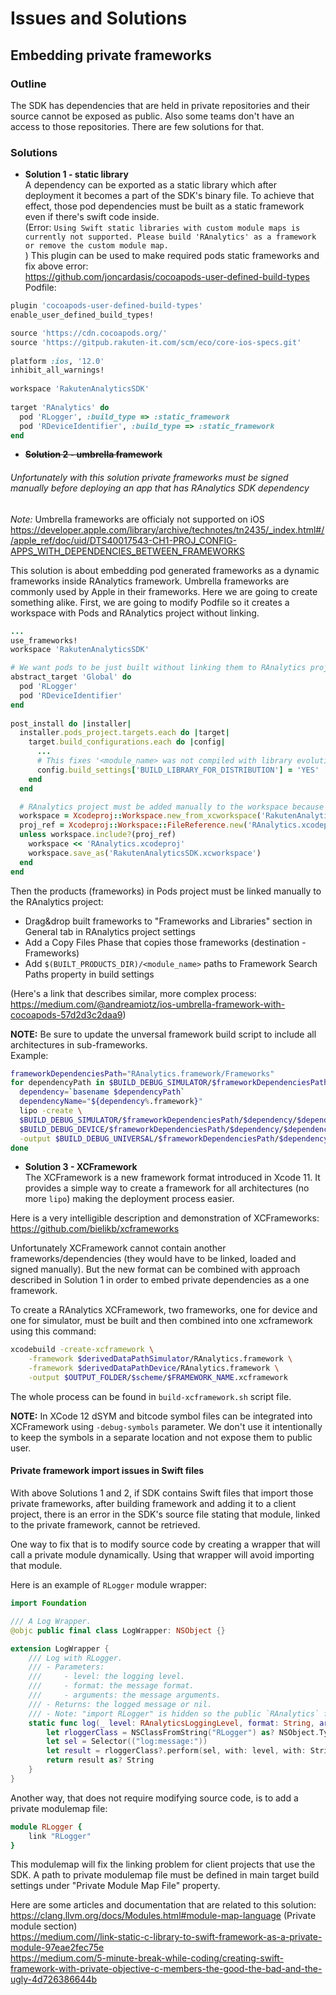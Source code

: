 # Issues and Solutions

## Embedding private frameworks

### Outline
The SDK has dependencies that are held in private repositories and their source cannot be exposed as public.
Also some teams don't have an access to those repositories.
There are few solutions for that.

### Solutions
* **Solution 1 - static library**   
A dependency can be exported as a static library which after deployment it becomes a part of the SDK's binary file.
To achieve that effect, those pod dependencies must be built as a static framework even if there's swift code inside.<br/>
(Error: `Using Swift static libraries with custom module maps is currently not supported. Please build 'RAnalytics' as a framework or remove the custom module map.`<br/>)
This plugin can be used to make required pods static frameworks and fix above error:<br/>
https://github.com/joncardasis/cocoapods-user-defined-build-types<br/>
Podfile:
```ruby
plugin 'cocoapods-user-defined-build-types'
enable_user_defined_build_types!

source 'https://cdn.cocoapods.org/'
source 'https://gitpub.rakuten-it.com/scm/eco/core-ios-specs.git'
 
platform :ios, '12.0'
inhibit_all_warnings!
 
workspace 'RakutenAnalyticsSDK'
 
target 'RAnalytics' do
  pod 'RLogger', :build_type => :static_framework
  pod 'RDeviceIdentifier', :build_type => :static_framework
end
```

* ~~**Solution 2 - umbrella framework**~~    

###### Unfortunately with this solution private frameworks must be signed manually before deploying an app that has RAnalytics SDK dependency

_Note:_ Umbrella frameworks are officialy not supported on iOS<br/>
https://developer.apple.com/library/archive/technotes/tn2435/_index.html#//apple_ref/doc/uid/DTS40017543-CH1-PROJ_CONFIG-APPS_WITH_DEPENDENCIES_BETWEEN_FRAMEWORKS

This solution is about embedding pod generated frameworks as a dynamic frameworks inside RAnalytics framework.
Umbrella frameworks are commonly used by Apple in their frameworks. Here we are going to create something alike.
First, we are going to modify Podfile so it creates a workspace with Pods and RAnalytics project without linking.
```ruby
...
use_frameworks!
workspace 'RakutenAnalyticsSDK'

# We want pods to be just built without linking them to RAnalytics project
abstract_target 'Global' do
  pod 'RLogger'
  pod 'RDeviceIdentifier'
end
 
post_install do |installer|
  installer.pods_project.targets.each do |target|
    target.build_configurations.each do |config|
      ...
      # This fixes '<module_name> was not compiled with library evolution support' warning
      config.build_settings['BUILD_LIBRARY_FOR_DISTRIBUTION'] = 'YES'    
    end
  end

  # RAnalytics project must be added manually to the workspace because it's not linked to any pod
  workspace = Xcodeproj::Workspace.new_from_xcworkspace('RakutenAnalyticsSDK.xcworkspace')
  proj_ref = Xcodeproj::Workspace::FileReference.new('RAnalytics.xcodeproj')  
  unless workspace.include?(proj_ref) 
    workspace << 'RAnalytics.xcodeproj' 
    workspace.save_as('RakutenAnalyticsSDK.xcworkspace')
  end
end
```
Then the products (frameworks) in Pods project must be linked manually to the RAnalytics project:
* Drag&drop built frameworks to "Frameworks and Libraries" section in General tab in RAnalytics project settings
* Add a Copy Files Phase that copies those frameworks (destination - Frameworks)
* Add `$(BUILT_PRODUCTS_DIR)/<module_name>` paths to Framework Search Paths property in build settings

(Here's a link that describes similar, more complex process: https://medium.com/@andreamiotz/ios-umbrella-framework-with-cocoapods-57d2d3c2daa9)

**NOTE:** Be sure to update the unversal framework build script to include all architectures in sub-frameworks.<br/>
Example:
```bash
frameworkDependenciesPath="RAnalytics.framework/Frameworks"
for dependencyPath in $BUILD_DEBUG_SIMULATOR/$frameworkDependenciesPath/*/; do
  dependency=`basename $dependencyPath`
  dependencyName="${dependency%.framework}"
  lipo -create \
  $BUILD_DEBUG_SIMULATOR/$frameworkDependenciesPath/$dependency/$dependencyName \
  $BUILD_DEBUG_DEVICE/$frameworkDependenciesPath/$dependency/$dependencyName \
  -output $BUILD_DEBUG_UNIVERSAL/$frameworkDependenciesPath/$dependency/$dependencyName
done
```

* **Solution 3 - XCFramework**  
The XCFramework is a new framework format introduced in Xcode 11. It provides a simple way to create a framework for all architectures (no more `lipo`) making the deployment process easier.

Here is a very intelligible description and demonstration of XCFrameworks: https://github.com/bielikb/xcframeworks

Unfortunately XCFramework cannot contain another frameworks/dependencies (they would have to be linked, loaded and signed manually). But the new format can be combined with approach described in Solution 1 in order to embed private dependencies as a one framework.

To create a RAnalytics XCFramework, two frameworks, one for device and one for simulator, must be built and then combined into one xcframework using this command:
```bash
xcodebuild -create-xcframework \
    -framework $derivedDataPathSimulator/RAnalytics.framework \
    -framework $derivedDataPathDevice/RAnalytics.framework \
    -output $OUTPUT_FOLDER/$scheme/$FRAMEWORK_NAME.xcframework
```
The whole process can be found in `build-xcframework.sh` script file.

**NOTE:** In XCode 12 dSYM and bitcode symbol files can be integrated into XCFramework using `-debug-symbols` parameter. We don't use it intentionally to keep the symbols in a separate location and not expose them to public user.


#### Private framework import issues in Swift files
With above Solutions 1 and 2, if SDK contains Swift files that import those private frameworks, after building framework and adding it to a client project, there is an error in the SDK's source file stating that module, linked to the private framework, cannot be retrieved.

One way to fix that is to modify source code by creating a wrapper that will call a private module dynamically. Using that wrapper will avoid importing that module.

Here is an example of `RLogger` module wrapper:
```swift
import Foundation

/// A Log Wrapper.
@objc public final class LogWrapper: NSObject {}

extension LogWrapper {
    /// Log with RLogger.
    /// - Parameters:
    ///     - level: the logging level.
    ///     - format: the message format.
    ///     - arguments: the message arguments.
    /// - Returns: the logged message or nil.
    /// - Note: "import RLogger" is hidden so the public `RAnalytics` framework can be built without requiring `RLogger` module.
    static func log(_ level: RAnalyticsLoggingLevel, format: String, arguments: CVarArg...) -> String? {
        let rloggerClass = NSClassFromString("RLogger") as? NSObject.Type
        let sel = Selector(("log:message:"))
        let result = rloggerClass?.perform(sel, with: level, with: String(format: format, arguments: arguments))?.takeUnretainedValue()
        return result as? String
    }
}
```

Another way, that does not require modifying source code, is to add a private modulemap file:
```ruby
module RLogger {
    link "RLogger"
}
```
This modulemap will fix the linking problem for client projects that use the SDK.
A path to private modulemap file must be defined in main target build settings under "Private Module Map File" property.

Here are some articles and documentation that are related to this solution:<br/>
https://clang.llvm.org/docs/Modules.html#module-map-language (Private module section)<br/>
https://medium.com//link-static-c-library-to-swift-framework-as-a-private-module-97eae2fec75e<br/>
https://medium.com/5-minute-break-while-coding/creating-swift-framework-with-private-objective-c-members-the-good-the-bad-and-the-ugly-4d726386644b
